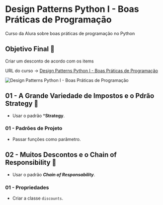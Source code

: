 # Design Patterns Python I - Boas Práticas de Programação

Curso da Alura sobre boas práticas de programação no Python

## Objetivo Final &#x1F3AF;

Criar um desconto de acordo com os items

URL do curso -> [Design Patterns Python I - Boas Práticas de Programação](https://cursos.alura.com.br/course/design-patterns-python)

![Design Patterns Python I - Boas Práticas de Programação](https://www.alura.com.br/assets/api/share/curso-design-patterns-python.png)

## 01 - A Grande Variedade de Impostos e o Pdrão Strategy &#x1F516;
* Usar o padrão ***Strategy**.

### 01 - Padrões de Projeto
* Passar funções como parâmetro.

## 02 - Muitos Descontos e o Chain of Responsibility &#x1F516;
* Usar o padrão ***Chain of Responsability***.

### 01 - Propriedades
* Criar a classe `discounts`.
